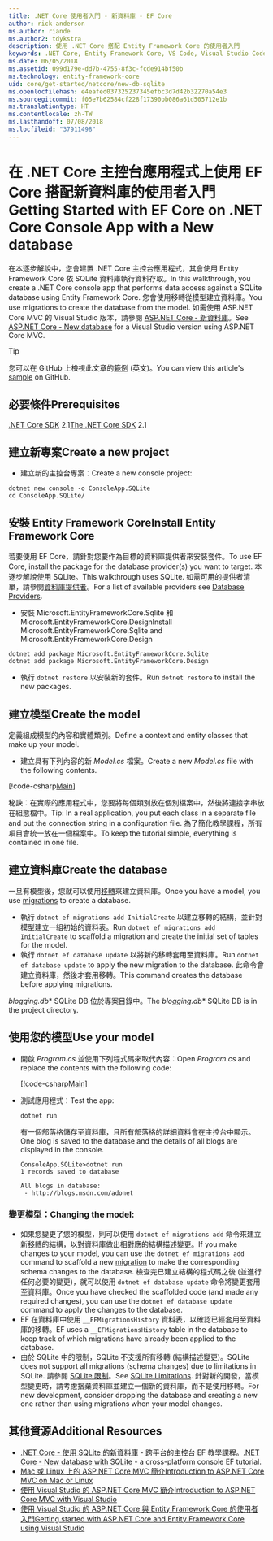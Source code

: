 ```yaml
---
title: .NET Core 使用者入門 - 新資料庫 - EF Core
author: rick-anderson
ms.author: riande
ms.author2: tdykstra
description: 使用 .NET Core 搭配 Entity Framework Core 的使用者入門
keywords: .NET Core, Entity Framework Core, VS Code, Visual Studio Code, Mac, Linux
ms.date: 06/05/2018
ms.assetid: 099d179e-dd7b-4755-8f3c-fcde914bf50b
ms.technology: entity-framework-core
uid: core/get-started/netcore/new-db-sqlite
ms.openlocfilehash: e4eafed037325237345efbc3d7d42b32270a54e3
ms.sourcegitcommit: f05e7b62584cf228f17390bb086a61d505712e1b
ms.translationtype: HT
ms.contentlocale: zh-TW
ms.lasthandoff: 07/08/2018
ms.locfileid: "37911498"
---
```

# <a name="getting-started-with-ef-core-on-net-core-console-app-with-a-new-database"></a><span data-ttu-id="df589-104">在 .NET Core 主控台應用程式上使用 EF Core 搭配新資料庫的使用者入門</span><span class="sxs-lookup"><span data-stu-id="df589-104">Getting Started with EF Core on .NET Core Console App with a New database</span></span>

<span data-ttu-id="df589-105">在本逐步解說中，您會建置 .NET Core 主控台應用程式，其會使用 Entity Framework Core 依 SQLite 資料庫執行資料存取。</span><span class="sxs-lookup"><span data-stu-id="df589-105">In this walkthrough, you create a .NET Core console app that performs data access against a SQLite database using Entity Framework Core.</span></span> <span data-ttu-id="df589-106">您會使用移轉從模型建立資料庫。</span><span class="sxs-lookup"><span data-stu-id="df589-106">You use migrations to create the database from the model.</span></span> <span data-ttu-id="df589-107">如需使用 ASP.NET Core MVC 的 Visual Studio 版本，請參閱 [ASP.NET Core - 新資料庫](xref:core/get-started/aspnetcore/new-db)。</span><span class="sxs-lookup"><span data-stu-id="df589-107">See [ASP.NET Core - New database](xref:core/get-started/aspnetcore/new-db) for a Visual Studio version using ASP.NET Core MVC.</span></span>

> [!TIP]  
> <span data-ttu-id="df589-108">您可以在 GitHub 上檢視此文章的[範例](https://github.com/aspnet/EntityFramework.Docs/tree/master/samples/core/GetStarted/NetCore/ConsoleApp.SQLite) \(英文\)。</span><span class="sxs-lookup"><span data-stu-id="df589-108">You can view this article's [sample](https://github.com/aspnet/EntityFramework.Docs/tree/master/samples/core/GetStarted/NetCore/ConsoleApp.SQLite) on GitHub.</span></span>

## <a name="prerequisites"></a><span data-ttu-id="df589-109">必要條件</span><span class="sxs-lookup"><span data-stu-id="df589-109">Prerequisites</span></span>

<span data-ttu-id="df589-110">[.NET Core SDK](https://www.microsoft.com/net/core) 2.1</span><span class="sxs-lookup"><span data-stu-id="df589-110">[The .NET Core SDK](https://www.microsoft.com/net/core) 2.1</span></span>

## <a name="create-a-new-project"></a><span data-ttu-id="df589-111">建立新專案</span><span class="sxs-lookup"><span data-stu-id="df589-111">Create a new project</span></span>

* <span data-ttu-id="df589-112">建立新的主控台專案：</span><span class="sxs-lookup"><span data-stu-id="df589-112">Create a new console project:</span></span>

``` Console
dotnet new console -o ConsoleApp.SQLite
cd ConsoleApp.SQLite/
```

## <a name="install-entity-framework-core"></a><span data-ttu-id="df589-113">安裝 Entity Framework Core</span><span class="sxs-lookup"><span data-stu-id="df589-113">Install Entity Framework Core</span></span>

<span data-ttu-id="df589-114">若要使用 EF Core，請針對您要作為目標的資料庫提供者來安裝套件。</span><span class="sxs-lookup"><span data-stu-id="df589-114">To use EF Core, install the package for the database provider(s) you want to target.</span></span> <span data-ttu-id="df589-115">本逐步解說使用 SQLite。</span><span class="sxs-lookup"><span data-stu-id="df589-115">This walkthrough uses SQLite.</span></span> <span data-ttu-id="df589-116">如需可用的提供者清單，請參閱[資料庫提供者](../../providers/index.md)。</span><span class="sxs-lookup"><span data-stu-id="df589-116">For a list of available providers see [Database Providers](../../providers/index.md).</span></span>

* <span data-ttu-id="df589-117">安裝 Microsoft.EntityFrameworkCore.Sqlite 和 Microsoft.EntityFrameworkCore.Design</span><span class="sxs-lookup"><span data-stu-id="df589-117">Install Microsoft.EntityFrameworkCore.Sqlite and Microsoft.EntityFrameworkCore.Design</span></span>

``` Console
dotnet add package Microsoft.EntityFrameworkCore.Sqlite
dotnet add package Microsoft.EntityFrameworkCore.Design
```

* <span data-ttu-id="df589-118">執行 `dotnet restore` 以安裝新的套件。</span><span class="sxs-lookup"><span data-stu-id="df589-118">Run `dotnet restore` to install the new packages.</span></span>

## <a name="create-the-model"></a><span data-ttu-id="df589-119">建立模型</span><span class="sxs-lookup"><span data-stu-id="df589-119">Create the model</span></span>

<span data-ttu-id="df589-120">定義組成模型的內容和實體類別。</span><span class="sxs-lookup"><span data-stu-id="df589-120">Define a context and entity classes that make up your model.</span></span>

* <span data-ttu-id="df589-121">建立具有下列內容的新 *Model.cs* 檔案。</span><span class="sxs-lookup"><span data-stu-id="df589-121">Create a new *Model.cs* file with the following contents.</span></span>

[!code-csharp[Main](../../../../samples/core/GetStarted/NetCore/ConsoleApp.SQLite/Model.cs)]

<span data-ttu-id="df589-122">秘訣：在實際的應用程式中，您要將每個類別放在個別檔案中，然後將連接字串放在組態檔中。</span><span class="sxs-lookup"><span data-stu-id="df589-122">Tip: In a real application, you put each class in a separate file and put the connection string in a configuration file.</span></span> <span data-ttu-id="df589-123">為了簡化教學課程，所有項目會統一放在一個檔案中。</span><span class="sxs-lookup"><span data-stu-id="df589-123">To keep the tutorial simple, everything is contained in one file.</span></span>

## <a name="create-the-database"></a><span data-ttu-id="df589-124">建立資料庫</span><span class="sxs-lookup"><span data-stu-id="df589-124">Create the database</span></span>

<span data-ttu-id="df589-125">一旦有模型後，您就可以使用[移轉](https://docs.microsoft.com/aspnet/core/data/ef-mvc/migrations#introduction-to-migrations)來建立資料庫。</span><span class="sxs-lookup"><span data-stu-id="df589-125">Once you have a model, you use [migrations](https://docs.microsoft.com/aspnet/core/data/ef-mvc/migrations#introduction-to-migrations) to create a database.</span></span>

* <span data-ttu-id="df589-126">執行 `dotnet ef migrations add InitialCreate` 以建立移轉的結構，並針對模型建立一組初始的資料表。</span><span class="sxs-lookup"><span data-stu-id="df589-126">Run `dotnet ef migrations add InitialCreate` to scaffold a migration and create the initial set of tables for the model.</span></span>
* <span data-ttu-id="df589-127">執行 `dotnet ef database update` 以將新的移轉套用至資料庫。</span><span class="sxs-lookup"><span data-stu-id="df589-127">Run `dotnet ef database update` to apply the new migration to the database.</span></span> <span data-ttu-id="df589-128">此命令會建立資料庫，然後才套用移轉。</span><span class="sxs-lookup"><span data-stu-id="df589-128">This command creates the database before applying migrations.</span></span>

<span data-ttu-id="df589-129">*blogging.db*\* SQLite DB 位於專案目錄中。</span><span class="sxs-lookup"><span data-stu-id="df589-129">The *blogging.db*\* SQLite DB is in the project directory.</span></span>

## <a name="use-your-model"></a><span data-ttu-id="df589-130">使用您的模型</span><span class="sxs-lookup"><span data-stu-id="df589-130">Use your model</span></span>

* <span data-ttu-id="df589-131">開啟 *Program.cs* 並使用下列程式碼來取代內容：</span><span class="sxs-lookup"><span data-stu-id="df589-131">Open *Program.cs* and replace the contents with the following code:</span></span>

  [!code-csharp[Main](../../../../samples/core/GetStarted/NetCore/ConsoleApp.SQLite/Program.cs)]

* <span data-ttu-id="df589-132">測試應用程式：</span><span class="sxs-lookup"><span data-stu-id="df589-132">Test the app:</span></span>

  `dotnet run`

  <span data-ttu-id="df589-133">有一個部落格儲存至資料庫，且所有部落格的詳細資料會在主控台中顯示。</span><span class="sxs-lookup"><span data-stu-id="df589-133">One blog is saved to the database and the details of all blogs are displayed in the console.</span></span>

  ``` Console
  ConsoleApp.SQLite>dotnet run
  1 records saved to database

  All blogs in database:
   - http://blogs.msdn.com/adonet
  ```

### <a name="changing-the-model"></a><span data-ttu-id="df589-134">變更模型：</span><span class="sxs-lookup"><span data-stu-id="df589-134">Changing the model:</span></span>

- <span data-ttu-id="df589-135">如果您變更了您的模型，則可以使用 `dotnet ef migrations add` 命令來建立新[移轉](https://docs.microsoft.com/aspnet/core/data/ef-mvc/migrations#introduction-to-migrations)的結構，以對資料庫做出相對應的結構描述變更。</span><span class="sxs-lookup"><span data-stu-id="df589-135">If you make changes to your model, you can use the `dotnet ef migrations add` command to scaffold a new [migration](https://docs.microsoft.com/aspnet/core/data/ef-mvc/migrations#introduction-to-migrations)  to make the corresponding schema changes to the database.</span></span> <span data-ttu-id="df589-136">檢查完已建立結構的程式碼之後 (並進行任何必要的變更)，就可以使用 `dotnet ef database update` 命令將變更套用至資料庫。</span><span class="sxs-lookup"><span data-stu-id="df589-136">Once you have checked the scaffolded code (and made any required changes), you can use the `dotnet ef database update` command to apply the changes to the database.</span></span>
- <span data-ttu-id="df589-137">EF 在資料庫中使用 `__EFMigrationsHistory` 資料表，以確認已經套用至資料庫的移轉。</span><span class="sxs-lookup"><span data-stu-id="df589-137">EF uses a `__EFMigrationsHistory` table in the database to keep track of which migrations have already been applied to the database.</span></span>
- <span data-ttu-id="df589-138">由於 SQLite 中的限制，SQLite 不支援所有移轉 (結構描述變更)。</span><span class="sxs-lookup"><span data-stu-id="df589-138">SQLite does not support all migrations (schema changes) due to limitations in SQLite.</span></span> <span data-ttu-id="df589-139">請參閱 [SQLite 限制](../../providers/sqlite/limitations.md)。</span><span class="sxs-lookup"><span data-stu-id="df589-139">See [SQLite Limitations](../../providers/sqlite/limitations.md).</span></span> <span data-ttu-id="df589-140">針對新的開發，當模型變更時，請考慮捨棄資料庫並建立一個新的資料庫，而不是使用移轉。</span><span class="sxs-lookup"><span data-stu-id="df589-140">For new development, consider dropping the database and creating a new one rather than using migrations when your model changes.</span></span>

## <a name="additional-resources"></a><span data-ttu-id="df589-141">其他資源</span><span class="sxs-lookup"><span data-stu-id="df589-141">Additional Resources</span></span>

* <span data-ttu-id="df589-142">[.NET Core - 使用 SQLite 的新資料庫](xref:core/get-started/netcore/new-db-sqlite) - 跨平台的主控台 EF 教學課程。</span><span class="sxs-lookup"><span data-stu-id="df589-142">[.NET Core - New database with SQLite](xref:core/get-started/netcore/new-db-sqlite) -  a cross-platform console EF tutorial.</span></span>
* [<span data-ttu-id="df589-143">Mac 或 Linux 上的 ASP.NET Core MVC 簡介</span><span class="sxs-lookup"><span data-stu-id="df589-143">Introduction to ASP.NET Core MVC on Mac or Linux</span></span>](https://docs.microsoft.com/aspnet/core/tutorials/first-mvc-app-xplat/index)
* [<span data-ttu-id="df589-144">使用 Visual Studio 的 ASP.NET Core MVC 簡介</span><span class="sxs-lookup"><span data-stu-id="df589-144">Introduction to ASP.NET Core MVC with Visual Studio</span></span>](https://docs.microsoft.com/aspnet/core/tutorials/first-mvc-app/index)
* [<span data-ttu-id="df589-145">使用 Visual Studio 的 ASP.NET Core 與 Entity Framework Core 的使用者入門</span><span class="sxs-lookup"><span data-stu-id="df589-145">Getting started with ASP.NET Core and Entity Framework Core using Visual Studio</span></span>](https://docs.microsoft.com/aspnet/core/data/ef-mvc/index)
